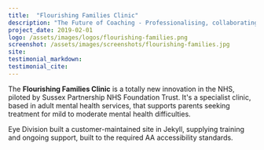 ```yaml
---
title:  "Flourishing Families Clinic"
description: "The Future of Coaching - Professionalising, collaborating, innovating"
project_date: 2019-02-01
logo: /assets/images/logos/flourishing-families.png
screenshot: /assets/images/screenshots/flourishing-families.jpg
site: 
testimonial_markdown: 
testimonial_cite: 
---
```


The **Flourishing Families Clinic** is a totally new innovation in the NHS, piloted by Sussex Partnership NHS Foundation Trust. It's a specialist clinic, based in adult mental health services, that supports parents seeking treatment for mild to moderate mental health difficulties.

Eye Division built a customer-maintained site in Jekyll, supplying training and ongoing support, built to the required AA accessibility standards.


